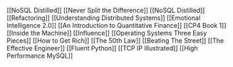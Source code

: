 [[NoSQL Distilled]]
[[Never Split the Difference]]
[[NoSQL Distilled]]
[[Refactoring]]
[[Understanding Distributed Systems]]
[[Emotional Intelligence 2.0]]
[[An Introduction to Quantitative Finance]]
[[CP4 Book 1]]
[[Inside the Machine]]
[[Influence]]
[[Operating Systems Three Easy Pieces]]
[[How to Get Rich]]
[[The 50th Law]]
[[Beating The Street]]
[[The Effective Engineer]]
[[Fluent Python]]
[[TCP IP Illustrated]]
[[High Performance MySQL]]